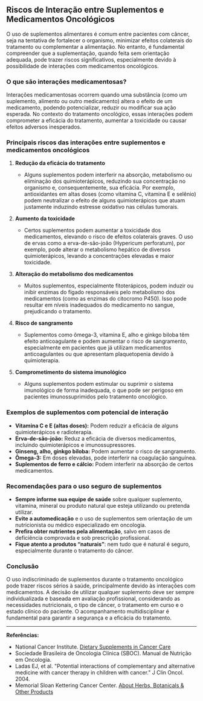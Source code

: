 ## Riscos de Interação entre Suplementos e Medicamentos Oncológicos

O uso de suplementos alimentares é comum entre pacientes com câncer, seja na tentativa de fortalecer o organismo, minimizar efeitos colaterais do tratamento ou complementar a alimentação. No entanto, é fundamental compreender que a suplementação, quando feita sem orientação adequada, pode trazer riscos significativos, especialmente devido à possibilidade de interações com medicamentos oncológicos.

### O que são interações medicamentosas?

Interações medicamentosas ocorrem quando uma substância (como um suplemento, alimento ou outro medicamento) altera o efeito de um medicamento, podendo potencializar, reduzir ou modificar sua ação esperada. No contexto do tratamento oncológico, essas interações podem comprometer a eficácia do tratamento, aumentar a toxicidade ou causar efeitos adversos inesperados.

### Principais riscos das interações entre suplementos e medicamentos oncológicos

1. **Redução da eficácia do tratamento**
   - Alguns suplementos podem interferir na absorção, metabolismo ou eliminação dos quimioterápicos, reduzindo sua concentração no organismo e, consequentemente, sua eficácia. Por exemplo, antioxidantes em altas doses (como vitamina C, vitamina E e selênio) podem neutralizar o efeito de alguns quimioterápicos que atuam justamente induzindo estresse oxidativo nas células tumorais.

2. **Aumento da toxicidade**
   - Certos suplementos podem aumentar a toxicidade dos medicamentos, elevando o risco de efeitos colaterais graves. O uso de ervas como a erva-de-são-joão (Hypericum perforatum), por exemplo, pode alterar o metabolismo hepático de diversos quimioterápicos, levando a concentrações elevadas e maior toxicidade.

3. **Alteração do metabolismo dos medicamentos**
   - Muitos suplementos, especialmente fitoterápicos, podem induzir ou inibir enzimas do fígado responsáveis pelo metabolismo dos medicamentos (como as enzimas do citocromo P450). Isso pode resultar em níveis inadequados do medicamento no sangue, prejudicando o tratamento.

4. **Risco de sangramento**
   - Suplementos como ômega-3, vitamina E, alho e ginkgo biloba têm efeito anticoagulante e podem aumentar o risco de sangramento, especialmente em pacientes que já utilizam medicamentos anticoagulantes ou que apresentam plaquetopenia devido à quimioterapia.

5. **Comprometimento do sistema imunológico**
   - Alguns suplementos podem estimular ou suprimir o sistema imunológico de forma inadequada, o que pode ser perigoso em pacientes imunossuprimidos pelo tratamento oncológico.

### Exemplos de suplementos com potencial de interação

- **Vitamina C e E (altas doses):** Podem reduzir a eficácia de alguns quimioterápicos e radioterapia.
- **Erva-de-são-joão:** Reduz a eficácia de diversos medicamentos, incluindo quimioterápicos e imunossupressores.
- **Ginseng, alho, ginkgo biloba:** Podem aumentar o risco de sangramento.
- **Ômega-3:** Em doses elevadas, pode interferir na coagulação sanguínea.
- **Suplementos de ferro e cálcio:** Podem interferir na absorção de certos medicamentos.

### Recomendações para o uso seguro de suplementos

- **Sempre informe sua equipe de saúde** sobre qualquer suplemento, vitamina, mineral ou produto natural que esteja utilizando ou pretenda utilizar.
- **Evite a automedicação** e o uso de suplementos sem orientação de um nutricionista ou médico especializado em oncologia.
- **Prefira obter nutrientes pela alimentação**, salvo em casos de deficiência comprovada e sob prescrição profissional.
- **Fique atento a produtos “naturais”**: nem tudo que é natural é seguro, especialmente durante o tratamento do câncer.

### Conclusão

O uso indiscriminado de suplementos durante o tratamento oncológico pode trazer riscos sérios à saúde, principalmente devido às interações com medicamentos. A decisão de utilizar qualquer suplemento deve ser sempre individualizada e baseada em avaliação profissional, considerando as necessidades nutricionais, o tipo de câncer, o tratamento em curso e o estado clínico do paciente. O acompanhamento multidisciplinar é fundamental para garantir a segurança e a eficácia do tratamento.

---

**Referências:**

- National Cancer Institute. [Dietary Supplements in Cancer Care](https://www.cancer.gov/about-cancer/treatment/cam/patient/dietary-supplements-pdq)
- Sociedade Brasileira de Oncologia Clínica (SBOC). Manual de Nutrição em Oncologia.
- Ladas EJ, et al. "Potential interactions of complementary and alternative medicine with cancer therapy in children with cancer." J Clin Oncol. 2004.  
- Memorial Sloan Kettering Cancer Center. [About Herbs, Botanicals & Other Products](https://www.mskcc.org/cancer-care/integrative-medicine/herbs)